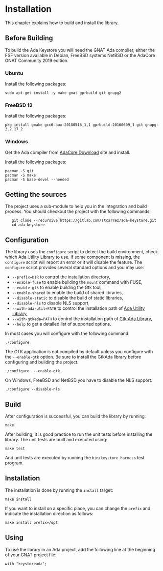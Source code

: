 # Installation

This chapter explains how to build and install the library.

## Before Building

To build the Ada Keystore you will need the GNAT Ada compiler, either
the FSF version available in Debian, FreeBSD systems NetBSD or the
AdaCore GNAT Community 2019 edition.

### Ubuntu

Install the following packages:
```
sudo apt-get install -y make gnat gprbuild git gnupg2
```

### FreeBSD 12

Install the following packages:

```
pkg install gmake gcc6-aux-20180516_1,1 gprbuild-20160609_1 git gnupg-2.2.17_2
```

### Windows

Get the Ada compiler from [AdaCore Download](https://www.adacore.com/download)
site and install.

Install the following packages:

```
pacman -S git
pacman -S make
pacman -S base-devel --needed
```

## Getting the sources

The project uses a sub-module to help you in the integration and build
process.  You should checkout the project with the following commands:

```
   git clone --recursive https://gitlab.com/stcarrez/ada-keystore.git
   cd ada-keystore
```

## Configuration

The library uses the `configure` script to detect the build environment,
check which Ada Utility Library to use.
If some component is missing, the
`configure` script will report an error or it will disable the feature.
The `configure` script provides several standard options
and you may use:

  * `--prefix=DIR` to control the installation directory,
  * `--enable-fuse` to enable building the `mount` command with FUSE,
  * `--enable-gtk` to enable building the Gtk tool,
  * `--enable-shared` to enable the build of shared libraries,
  * `--disable-static` to disable the build of static libraries,
  * `--disable-nls` to disable NLS support,
  * `--with-ada-util=PATH` to control the installation path of [Ada Utility Library](https://github.com/stcarrez/ada-util),
  * `--with-gtkada=PATH` to control the installation path of [Gtk Ada Library](https://github.com/AdaCore/GtkAda),
  * `--help` to get a detailed list of supported options.

In most cases you will configure with the following command:
```
./configure
```

The GTK application is not compiled by default unless you configure with
the `--enable-gtk` option.  Be sure to install the GtkAda library before
configuring and building the project.

```
./configure  --enable-gtk
```

On Windows, FreeBSD and NetBSD you have to disable the NLS support:
```
./configure --disable-nls
```

## Build

After configuration is successful, you can build the library by running:
```
make
```

After building, it is good practice to run the unit tests before installing
the library.  The unit tests are built and executed using:
```
make test
```
And unit tests are executed by running the `bin/keystore_harness` test program.

## Installation
The installation is done by running the `install` target:

```
make install
```

If you want to install on a specific place, you can change the `prefix`
and indicate the installation direction as follows:

```
make install prefix=/opt
```

## Using

To use the library in an Ada project, add the following line at the
beginning of your GNAT project file:

```
with "keystoreada";
```


